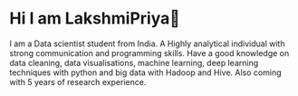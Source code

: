 # Hi I am LakshmiPriya👋

I am a Data scientist student from India. A Highly analytical individual with strong communication and programming skills. Have a good knowledge on data cleaning, data visualisations, machine learning, deep learning techniques with python and big data with Hadoop and Hive. Also coming with 5 years of research experience.
<!--
**Lakshmipriya-S/Lakshmipriya-S** is a ✨ _special_ ✨ repository because its `README.md` (this file) appears on your GitHub profile.

Here are some ideas to get you started:

- 🔭 I’m currently working on ...
- 🌱 I’m currently learning ...
- 👯 I’m looking to collaborate on ...
- 🤔 I’m looking for help with ...
- 💬 Ask me about ...
- 📫 How to reach me: ...
- 😄 Pronouns: ...
- ⚡ Fun fact: ...
-->
